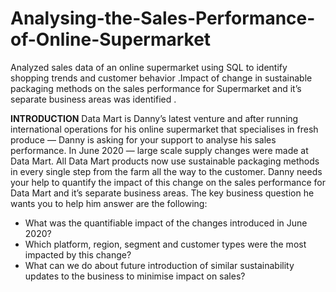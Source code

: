 # Analysing-the-Sales-Performance-of-Online-Supermarket
Analyzed sales data of an online supermarket using SQL to identify shopping trends and  customer behavior .Impact of change in sustainable packaging methods on the sales performance for Supermarket and it’s separate business areas was identified .

**INTRODUCTION**
Data Mart is Danny’s latest venture and after running international operations for his online supermarket that specialises in fresh produce — Danny is asking for your support to analyse his sales performance.
In June 2020 — large scale supply changes were made at Data Mart. All Data Mart products now use sustainable packaging methods in every single step from the farm all the way to the customer.
Danny needs your help to quantify the impact of this change on the sales performance for Data Mart and it’s separate business areas.
The key business question he wants you to help him answer are the following:

- What was the quantifiable impact of the changes introduced in June 2020?
- Which platform, region, segment and customer types were the most impacted by this change?
- What can we do about future introduction of similar sustainability updates to the business to minimise impact on sales?


  
    
